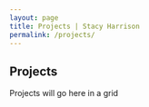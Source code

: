 ```yaml
---
layout: page
title: Projects | Stacy Harrison
permalink: /projects/
---
```


<h2>Projects</h2>
<p>Projects will go here in a grid</p>
